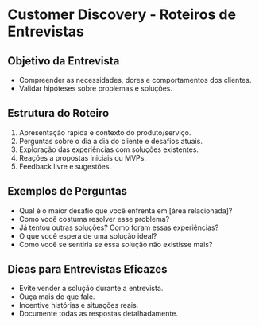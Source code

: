 # Customer Discovery - Roteiros de Entrevistas

## Objetivo da Entrevista
- Compreender as necessidades, dores e comportamentos dos clientes.
- Validar hipóteses sobre problemas e soluções.

## Estrutura do Roteiro
1. Apresentação rápida e contexto do produto/serviço.
2. Perguntas sobre o dia a dia do cliente e desafios atuais.
3. Exploração das experiências com soluções existentes.
4. Reações a propostas iniciais ou MVPs.
5. Feedback livre e sugestões.

## Exemplos de Perguntas
- Qual é o maior desafio que você enfrenta em [área relacionada]?
- Como você costuma resolver esse problema?
- Já tentou outras soluções? Como foram essas experiências?
- O que você espera de uma solução ideal?
- Como você se sentiria se essa solução não existisse mais?

## Dicas para Entrevistas Eficazes
- Evite vender a solução durante a entrevista.
- Ouça mais do que fale.
- Incentive histórias e situações reais.
- Documente todas as respostas detalhadamente.
